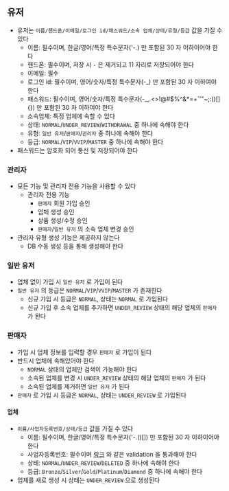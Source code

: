 ## 유저

* 유저는 `이름/핸드폰/이메일/로그인 id/패스워드/소속 업체/상태/유형/등급` 값을 가질 수 있다
  * 이름: 필수이며, 한글/영어/특정 특수문자('-.) 만 포함된 30 자 이하이어야 한다
  * 핸드폰: 필수이며, 저장 시 `-` 은 제거되고 11 자리로 저장되어야 한다
  * 이메일: 필수
  * 로그인 id: 필수이며, 영어/숫자/특정 특수문자(-_) 만 포함된 30 자 이하여야 한다
  * 패스워드: 필수이며, 영어/숫자/특정 특수문자(-_,.<>!@#$%^&*=+`'"~;:()[]{}) 만 포함된 30 자 이하여야 한다
  * 소속업체: 특정 업체에 속할 수 있다
  * 상태: `NORMAL`/`UNDER_REVIEW`/`WITHDRAWAL` 중 하나에 속해야 한다
  * 유형: `일반 유저`/`판매자`/`관리자` 중 하나에 속해야 한다
  * 등급: `NORMAL`/`VIP`/`VVIP`/`MASTER` 중 하나에 속해야 한다
* 패스워드는 암호화 되어 통신 및 저장되어야 한다

### 관리자

* 모든 기능 및 관리자 전용 기능을 사용할 수 있다
  * 관리자 전용 기능
    * `판매자` 회원 가입 승인
    * 업체 생성 승인
    * 상품 생성/수정 승인
    * `판매자`/`일반 유저` 의 소속 업체 변경 승인
* 관리자 유형 생성 기능은 제공하지 않는다
  * DB 수동 생성 등을 통해 생성해야 한다

### 일반 유저

* 업체 없이 가입 시 `일반 유저` 로 가입이 된다
* `일반 유저` 의 등급은 `NORMAL`/`VIP`/`VVIP`/`MASTER` 가 존재한다
  * 신규 가입 시 등급은 `NORMAL`, 상태는 `NORMAL` 로 가입된다
  * 신규 가입 후 소속 업체를 추가하면 `UNDER_REVIEW` 상태의 해당 업체의 `판매자` 가 된다

### 판매자

* 가입 시 업체 정보를 입력할 경우 `판매자` 로 가입이 된다
* 반드시 업체에 속해있어야 한다
  * `NORMAL` 상태의 업체만 검색이 가능해야 한다
  * 소속된 업체를 변경 시 `UNDER_REVIEW` 상태의 해당 업체의 `판매자` 가 된다
  * 소속된 업체를 제거하면 `일반 유저` 가 된다
* `판매자` 로 가입 시 등급은 `NORMAL`, 상태는 `UNDER_REVIEW` 로 가입된다

#### 업체

* `이름/사업자등록번호/상태/등급` 값을 가질 수 있다
  * 이름: 필수이며, 한글/영어/특정 특수문자('-.()[]) 만 포함된 30 자 이하이어야 한다
  * 사업자등록번호: 필수이며 [링크](http://seoulcredit.co.kr/business_id) 와 같은 validation 을 통과해야 한다
  * 상태: `NORMAL`/`UNDER_REVIEW`/`DELETED` 중 하나에 속해야 한다
  * 등급: `Bronze`/`Silver`/`Gold`/`Platinum`/`Diamond` 중 하나에 속해야 한다
* 업체를 새로 생성 시 상태는 `UNDER_REVIEW` 으로 생성된다
